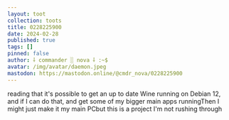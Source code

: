 ```yaml
---
layout: toot
collection: toots
title: 0228225900
date: 2024-02-28
published: true
tags: []
pinned: false
author: ⸸ commander ░ nova ⸸ :~$
avatar: /img/avatar/daemon.jpeg
mastodon: https://mastodon.online/@cmdr_nova/0228225900
---
```


reading that it's possible to get an up to date Wine running on Debian 12, and if I can do that, and get some of my bigger main apps runningThen I might just make it my main PCbut this is a project I'm not rushing through

